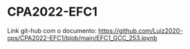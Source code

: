 # CPA2022-EFC1

Link git-hub com o documento: https://github.com/Luiz2020-ops/CPA2022-EFC1/blob/main/EFC1_GCC_253.ipynb
